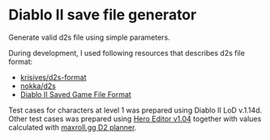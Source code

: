 # Diablo II save file generator

Generate valid d2s file using simple parameters.

During development, I used following resources that describes d2s file format:
- [krisives/d2s-format](https://github.com/krisives/d2s-format)
- [nokka/d2s](https://github.com/nokka/d2s)
- [Diablo II Saved Game File Format](https://user.xmission.com/~trevin/DiabloIIv1.09_File_Format.shtml)

Test cases for characters at level 1 was prepared using Diablo II LoD v.1.14d. Other test cases was prepared using [Hero Editor v1.04](https://www.moddb.com/games/diablo-2-lod/downloads/hero-editor-v-104) together with values calculated with [maxroll.gg D2 planner](https://maxroll.gg/d2/d2planner/).
